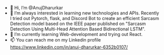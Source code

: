 - 👋 Hi, I’m @AnujDharurkar
- 👀 I’m always interested in learning new technologies and APIs. Recently I tried out Pytorch, flask, and Discord Bot to create an efficient Sarcasm Detection
     model based on the IEEE paper published on "Sarcasm Detection Using Multi-Head Attention Based Bidirectional LSTM".
- 🌱 I’m currently learning Web-development and trying out React.
- 📫 You can reach me on my Linkedin profile https://www.linkedin.com/in/anuj-dharurkar-6352b0107/

<!---
AnujDharurkar/AnujDharurkar is a ✨ special ✨ repository because its `README.md` (this file) appears on your GitHub profile.
You can click the Preview link to take a look at your changes.
--->
